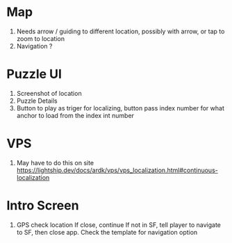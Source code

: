 
# Map 
1. Needs arrow / guiding to different location, possibly with arrow, or tap to zoom to location
2. Navigation ?

# Puzzle UI
1. Screenshot of location
2. Puzzle Details
3. Button to play as triger for localizing, button pass index number for what anchor to load from the index int number

# VPS
1. May have to do this on site
    https://lightship.dev/docs/ardk/vps/vps_localization.html#continuous-localization

# Intro Screen
1. GPS check location
    If close, continue
    If not in SF, tell player to navigate to SF, then close app. 
    Check the template for navigation option